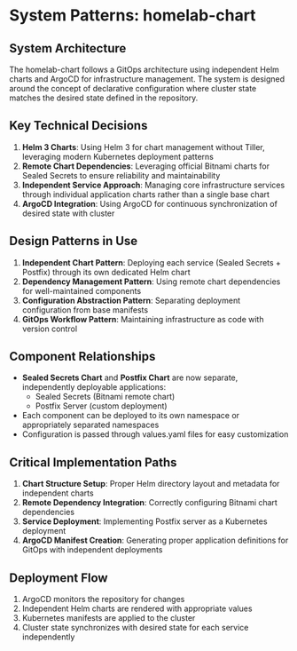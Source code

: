 # System Patterns: homelab-chart

## System Architecture
The homelab-chart follows a GitOps architecture using independent Helm charts and ArgoCD for infrastructure management. The system is designed around the concept of declarative configuration where cluster state matches the desired state defined in the repository.

## Key Technical Decisions
1. **Helm 3 Charts**: Using Helm 3 for chart management without Tiller, leveraging modern Kubernetes deployment patterns
2. **Remote Chart Dependencies**: Leveraging official Bitnami charts for Sealed Secrets to ensure reliability and maintainability  
3. **Independent Service Approach**: Managing core infrastructure services through individual application charts rather than a single base chart
4. **ArgoCD Integration**: Using ArgoCD for continuous synchronization of desired state with cluster

## Design Patterns in Use
1. **Independent Chart Pattern**: Deploying each service (Sealed Secrets + Postfix) through its own dedicated Helm chart  
2. **Dependency Management Pattern**: Using remote chart dependencies for well-maintained components
3. **Configuration Abstraction Pattern**: Separating deployment configuration from base manifests
4. **GitOps Workflow Pattern**: Maintaining infrastructure as code with version control

## Component Relationships
- **Sealed Secrets Chart** and **Postfix Chart** are now separate, independently deployable applications:
  - Sealed Secrets (Bitnami remote chart)
  - Postfix Server (custom deployment) 
- Each component can be deployed to its own namespace or appropriately separated namespaces
- Configuration is passed through values.yaml files for easy customization

## Critical Implementation Paths
1. **Chart Structure Setup**: Proper Helm directory layout and metadata for independent charts
2. **Remote Dependency Integration**: Correctly configuring Bitnami chart dependencies  
3. **Service Deployment**: Implementing Postfix server as a Kubernetes deployment
4. **ArgoCD Manifest Creation**: Generating proper application definitions for GitOps with independent deployments

## Deployment Flow
1. ArgoCD monitors the repository for changes
2. Independent Helm charts are rendered with appropriate values
3. Kubernetes manifests are applied to the cluster  
4. Cluster state synchronizes with desired state for each service independently
